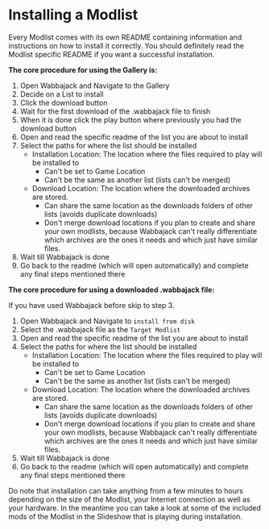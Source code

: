 # Installing a Modlist

Every Modlist comes with its own README containing information and instructions on how to install it correctly. You should definitely read the Modlist specific README if you want a successful installation.

**The core procedure for using the Gallery is:**

1) Open Wabbajack and Navigate to the Gallery
2) Decide on a List to install
3) Click the download button
4) Wait for the first download of the .wabbajack file to finish
5) When it is done click the play button where previously you had the download button
6) Open and read the specific readme of the list you are about to install
7) Select the paths for where the list should be installed
   - Installation Location: The location where the files required to play will be installed to
     - Can't be set to Game Location
     - Can't be the same as another list (lists can't be merged)
   - Download Location: The location where the downloaded archives are stored.
     - Can share the same location as the downloads folders of other lists (avoids duplicate downloads)
     - Don't merge download locations if you plan to create and share your own modlists, because Wabbajack can't really differentiate which archives are the ones it needs and which just have similar files.
8) Wait till Wabbajack is done
9) Go back to the readme (which will open automatically) and complete any final steps mentioned there

**The core procedure for using a downloaded .wabbajack file:**

If you have used Wabbajack before skip to step 3.

1) Open Wabbajack and Navigate to `install from disk`
2) Select the .wabbajack file as the `Target Modlist`
3) Open and read the specific readme of the list you are about to install
4) Select the paths for where the list should be installed
   - Installation Location: The location where the files required to play will be installed to
     - Can't be set to Game Location
     - Can't be the same as another list (lists can't be merged)
   - Download Location: The location where the downloaded archives are stored.
     - Can share the same location as the downloads folders of other lists (avoids duplicate downloads)
     - Don't merge download locations if you plan to create and share your own modlists, because Wabbajack can't really differentiate which archives are the ones it needs and which just have similar files.
5) Wait till Wabbajack is done
6) Go back to the readme (which will open automatically) and complete any final steps mentioned there

Do note that installation can take anything from a few minutes to hours depending on the size of the Modlist, your Internet connection as well as your hardware. In the meantime you can take a look at some of the included mods of the Modlist in the Slideshow that is playing during installation.
